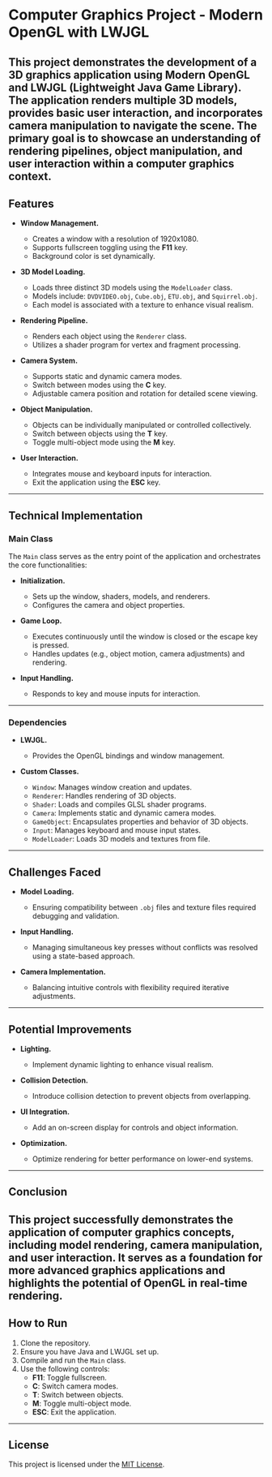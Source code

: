 # Computer Graphics Project - Modern OpenGL with LWJGL

This project demonstrates the development of a 3D graphics application using **Modern OpenGL** and **LWJGL** (Lightweight Java Game Library). The application renders multiple 3D models, provides basic user interaction, and incorporates camera manipulation to navigate the scene. The primary goal is to showcase an understanding of rendering pipelines, object manipulation, and user interaction within a computer graphics context.
---

## Features

- **Window Management.**
  - Creates a window with a resolution of 1920x1080.
  - Supports fullscreen toggling using the **F11** key.
  - Background color is set dynamically.

- **3D Model Loading.**
  - Loads three distinct 3D models using the `ModelLoader` class.
  - Models include: `DVDVIDEO.obj`, `Cube.obj`, `ETU.obj`, and `Squirrel.obj`.
  - Each model is associated with a texture to enhance visual realism.

- **Rendering Pipeline.**
  - Renders each object using the `Renderer` class.
  - Utilizes a shader program for vertex and fragment processing.

- **Camera System.**
  - Supports static and dynamic camera modes.
  - Switch between modes using the **C** key.
  - Adjustable camera position and rotation for detailed scene viewing.

- **Object Manipulation.**
  - Objects can be individually manipulated or controlled collectively.
  - Switch between objects using the **T** key.
  - Toggle multi-object mode using the **M** key.

- **User Interaction.**
  - Integrates mouse and keyboard inputs for interaction.
  - Exit the application using the **ESC** key.
---

## Technical Implementation

### Main Class
The `Main` class serves as the entry point of the application and orchestrates the core functionalities:

- **Initialization.**
  - Sets up the window, shaders, models, and renderers.
  - Configures the camera and object properties.

- **Game Loop.**
  - Executes continuously until the window is closed or the escape key is pressed.
  - Handles updates (e.g., object motion, camera adjustments) and rendering.

- **Input Handling.**
  - Responds to key and mouse inputs for interaction.
---

### Dependencies

- **LWJGL.**
  - Provides the OpenGL bindings and window management.

- **Custom Classes.**
  - `Window`: Manages window creation and updates.
  - `Renderer`: Handles rendering of 3D objects.
  - `Shader`: Loads and compiles GLSL shader programs.
  - `Camera`: Implements static and dynamic camera modes.
  - `GameObject`: Encapsulates properties and behavior of 3D objects.
  - `Input`: Manages keyboard and mouse input states.
  - `ModelLoader`: Loads 3D models and textures from file.
---

## Challenges Faced

- **Model Loading.**
  - Ensuring compatibility between `.obj` files and texture files required debugging and validation.

- **Input Handling.**
  - Managing simultaneous key presses without conflicts was resolved using a state-based approach.

- **Camera Implementation.**
  - Balancing intuitive controls with flexibility required iterative adjustments.
---

## Potential Improvements

- **Lighting.**
  - Implement dynamic lighting to enhance visual realism.

- **Collision Detection.**
  - Introduce collision detection to prevent objects from overlapping.

- **UI Integration.**
  - Add an on-screen display for controls and object information.

- **Optimization.**
  - Optimize rendering for better performance on lower-end systems.
---

## Conclusion

This project successfully demonstrates the application of computer graphics concepts, including model rendering, camera manipulation, and user interaction. It serves as a foundation for more advanced graphics applications and highlights the potential of OpenGL in real-time rendering.
---

## How to Run

1. Clone the repository.
2. Ensure you have Java and LWJGL set up.
3. Compile and run the `Main` class.
4. Use the following controls:
   - **F11**: Toggle fullscreen.
   - **C**: Switch camera modes.
   - **T**: Switch between objects.
   - **M**: Toggle multi-object mode.
   - **ESC**: Exit the application.

---

## License

This project is licensed under the [MIT License](https://opensource.org/licenses/MIT).
